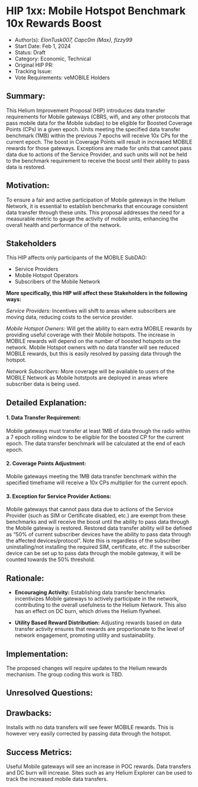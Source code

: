 # HIP 1xx: Mobile Hotspot Benchmark 10x Rewards Boost
 
- Author(s): *ElonTusk007, Capc0m (Max), fizzy99*
- Start Date: Feb 1, 2024
- Status: Draft
- Category: Economic, Technical
- Original HIP PR: <!--- TBD -->
- Tracking Issue: <!--- TBD -->
- Vote Requirements: veMOBILE Holders
 
## Summary:
 
This Helium Improvement Proposal (HIP) introduces data transfer requirements for Mobile gateways (CBRS, wifi, and any other protocols that pass mobile data for the Mobile subdao) to be eligible for Boosted Coverage Points (CPs) in a given epoch. Units meeting the specified data transfer benchmark (1MB) within the previous 7 epochs will receive 10x CPs for the current epoch. The boost in Coverage Points will result in increased MOBILE rewards for those gateways.
Exceptions are made for units that cannot pass data due to actions of the Service Provider, and such units will not be held to the benchmark requirement to receive the boost until their ability to pass data is restored.
 
## Motivation:
 
To ensure a fair and active participation of Mobile gateways in the Helium Network, it is essential to establish benchmarks that encourage consistent data transfer through these units. This proposal addresses the need for a measurable metric to gauge the activity of mobile units, enhancing the overall health and performance of the network.

## Stakeholders

This HIP affects only participants of the MOBILE SubDAO:

- Service Providers
- Mobile Hotspot Operators
- Subscribers of the Mobile Network

**More specifically, this HIP will affect these Stakeholders in the following ways:**

*Service Providers:* Incentives will shift to areas where subscribers are moving data, reducing costs to the service provider.

*Mobile Hotspot Owners:* Will get the ability to earn extra MOBILE rewards by providing useful coverage with their Mobile hotspots. The increase in MOBILE rewards will depend on the number of boosted hotspots on the network.
Mobile Hotspot owners with no data transfer will see reduced MOBILE rewards, but this is easily resolved by passing data through the hotspot.

*Network Subscribers:* More coverage will be available to users of the MOBILE Network as Mobile hotstpots are deployed in areas where subscriber data is being used.

 
## Detailed Explanation:
 
#### 1. Data Transfer Requirement:
 
Mobile gateways must transfer at least 1MB of data through the radio within a 7 epoch rolling window to be eligible for the boosted CP for the current epoch. The data transfer benchmark will be calculated at the end of each epoch.
 
#### 2. Coverage Points Adjustment:
 
Mobile gateways meeting the 1MB data transfer benchmark within the specified timeframe will receive a 10x CPs multiplier for the current epoch.

#### 3. Exception for Service Provider Actions:
 
Mobile gateways that cannot pass data due to actions of the Service Provider (such as SIM or Certificate disabled, etc.) are exempt from these benchmarks and will receive the boost until the ability to pass data through the Mobile gateway is restored. Restored data transfer ability will be defined as “50% of current subscriber devices have the ability to pass data through the affected devices/protocol”. Note this is regardless of the subscriber uninstalling/not installing the required SIM, certificate, etc. If the subscriber device can be set up to pass data through the mobile gateway, it will be counted towards the 50% threshold. 
 
## Rationale:
 
- **Encouraging Activity:** Establishing data transfer benchmarks incentivizes Mobile gateways to actively participate in the network, contributing to the overall usefulness to the Helium Network. This also has an effect on DC burn, which drives the Helium flywheel.
 
- **Utility Based Reward Distribution:** Adjusting rewards based on data transfer activity ensures that rewards are proportionate to the level of network engagement, promoting utility and sustainability.

## Implementation:
 
The proposed changes will require updates to the Helium rewards mechanism. The group coding this work is TBD.
 
## Unresolved Questions:

## Drawbacks:
Installs with no data transfers will see fewer MOBILE rewards. This is however very easily corrected by passing data through the hotspot.

## Success Metrics:
 
Useful Mobile gateways will see an increase in POC rewards. Data transfers and DC burn will increase. Sites such as any Helium Explorer can be used to track the increased mobile data transfers.
